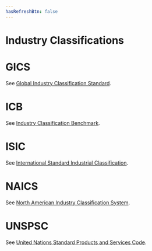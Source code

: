 ```yaml
---
hasRefreshBtn: false
---
```


# Industry Classifications

# GICS

See [Global Industry Classification Standard](https://en.wikipedia.org/wiki/Global_Industry_Classification_Standard).

<div id="swagger-ui"></div>
<script>
  SwaggerUIBundle({
    defaultModelsExpandDepth: -1,
    displayOperationId: true,
    dom_id: '#swagger-ui',
    plugins: [],
    requestSnippetsEnabled: true,
    syntaxHighlight: {
      activate: true,
      theme: 'nord'
    },
    url: 'hh-gics-v1-20220519-openapi.json'
  });
</script>

# ICB

See [Industry Classification Benchmark](https://en.wikipedia.org/wiki/Industry_Classification_Benchmark).

# ISIC

See [International Standard Industrial Classification](https://en.wikipedia.org/wiki/International_Standard_Industrial_Classification).

# NAICS

See [North American Industry Classification System](https://en.wikipedia.org/wiki/North_American_Industry_Classification_System).

# UNSPSC

See [United Nations Standard Products and Services Code](https://en.wikipedia.org/wiki/UNSPSC).
